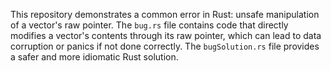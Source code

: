 This repository demonstrates a common error in Rust: unsafe manipulation of a vector's raw pointer. The `bug.rs` file contains code that directly modifies a vector's contents through its raw pointer, which can lead to data corruption or panics if not done correctly. The `bugSolution.rs` file provides a safer and more idiomatic Rust solution.